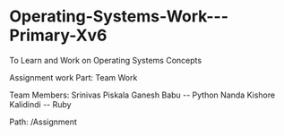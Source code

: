 # Operating-Systems-Work---Primary-Xv6
To Learn and Work on Operating Systems Concepts

Assignment work Part: Team Work

Team Members:
Srinivas Piskala Ganesh Babu -- Python
Nanda Kishore Kalidindi  --  Ruby

Path: /Assignment
